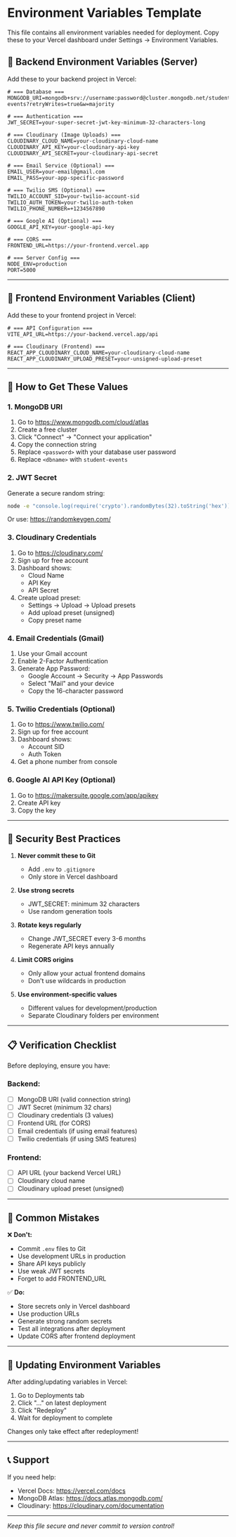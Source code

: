 # Environment Variables Template

This file contains all environment variables needed for deployment.
Copy these to your Vercel dashboard under Settings → Environment Variables.

## 🔧 Backend Environment Variables (Server)

Add these to your backend project in Vercel:

```env
# === Database ===
MONGODB_URI=mongodb+srv://username:password@cluster.mongodb.net/student-events?retryWrites=true&w=majority

# === Authentication ===
JWT_SECRET=your-super-secret-jwt-key-minimum-32-characters-long

# === Cloudinary (Image Uploads) ===
CLOUDINARY_CLOUD_NAME=your-cloudinary-cloud-name
CLOUDINARY_API_KEY=your-cloudinary-api-key
CLOUDINARY_API_SECRET=your-cloudinary-api-secret

# === Email Service (Optional) ===
EMAIL_USER=your-email@gmail.com
EMAIL_PASS=your-app-specific-password

# === Twilio SMS (Optional) ===
TWILIO_ACCOUNT_SID=your-twilio-account-sid
TWILIO_AUTH_TOKEN=your-twilio-auth-token
TWILIO_PHONE_NUMBER=+1234567890

# === Google AI (Optional) ===
GOOGLE_API_KEY=your-google-api-key

# === CORS ===
FRONTEND_URL=https://your-frontend.vercel.app

# === Server Config ===
NODE_ENV=production
PORT=5000
```

---

## 🎨 Frontend Environment Variables (Client)

Add these to your frontend project in Vercel:

```env
# === API Configuration ===
VITE_API_URL=https://your-backend.vercel.app/api

# === Cloudinary (Frontend) ===
REACT_APP_CLOUDINARY_CLOUD_NAME=your-cloudinary-cloud-name
REACT_APP_CLOUDINARY_UPLOAD_PRESET=your-unsigned-upload-preset
```

---

## 📝 How to Get These Values

### 1. MongoDB URI
1. Go to https://www.mongodb.com/cloud/atlas
2. Create a free cluster
3. Click "Connect" → "Connect your application"
4. Copy the connection string
5. Replace `<password>` with your database user password
6. Replace `<dbname>` with `student-events`

### 2. JWT Secret
Generate a secure random string:
```bash
node -e "console.log(require('crypto').randomBytes(32).toString('hex'))"
```
Or use: https://randomkeygen.com/

### 3. Cloudinary Credentials
1. Go to https://cloudinary.com/
2. Sign up for free account
3. Dashboard shows:
   - Cloud Name
   - API Key
   - API Secret
4. Create upload preset:
   - Settings → Upload → Upload presets
   - Add upload preset (unsigned)
   - Copy preset name

### 4. Email Credentials (Gmail)
1. Use your Gmail account
2. Enable 2-Factor Authentication
3. Generate App Password:
   - Google Account → Security → App Passwords
   - Select "Mail" and your device
   - Copy the 16-character password

### 5. Twilio Credentials (Optional)
1. Go to https://www.twilio.com/
2. Sign up for free account
3. Dashboard shows:
   - Account SID
   - Auth Token
4. Get a phone number from console

### 6. Google AI API Key (Optional)
1. Go to https://makersuite.google.com/app/apikey
2. Create API key
3. Copy the key

---

## 🔐 Security Best Practices

1. **Never commit these to Git**
   - Add `.env` to `.gitignore`
   - Only store in Vercel dashboard

2. **Use strong secrets**
   - JWT_SECRET: minimum 32 characters
   - Use random generation tools

3. **Rotate keys regularly**
   - Change JWT_SECRET every 3-6 months
   - Regenerate API keys annually

4. **Limit CORS origins**
   - Only allow your actual frontend domains
   - Don't use wildcards in production

5. **Use environment-specific values**
   - Different values for development/production
   - Separate Cloudinary folders per environment

---

## 📋 Verification Checklist

Before deploying, ensure you have:

### Backend:
- [ ] MongoDB URI (valid connection string)
- [ ] JWT Secret (minimum 32 chars)
- [ ] Cloudinary credentials (3 values)
- [ ] Frontend URL (for CORS)
- [ ] Email credentials (if using email features)
- [ ] Twilio credentials (if using SMS features)

### Frontend:
- [ ] API URL (your backend Vercel URL)
- [ ] Cloudinary cloud name
- [ ] Cloudinary upload preset (unsigned)

---

## 🚨 Common Mistakes

❌ **Don't:**
- Commit `.env` files to Git
- Use development URLs in production
- Share API keys publicly
- Use weak JWT secrets
- Forget to add FRONTEND_URL

✅ **Do:**
- Store secrets only in Vercel dashboard
- Use production URLs
- Generate strong random secrets
- Test all integrations after deployment
- Update CORS after frontend deployment

---

## 🔄 Updating Environment Variables

After adding/updating variables in Vercel:

1. Go to Deployments tab
2. Click "..." on latest deployment
3. Click "Redeploy"
4. Wait for deployment to complete

Changes only take effect after redeployment!

---

## 📞 Support

If you need help:
- Vercel Docs: https://vercel.com/docs
- MongoDB Atlas: https://docs.atlas.mongodb.com/
- Cloudinary: https://cloudinary.com/documentation

---

*Keep this file secure and never commit to version control!*
